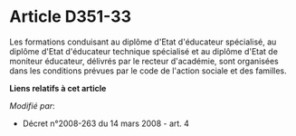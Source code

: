 # Article D351-33

Les formations conduisant au diplôme d'Etat d'éducateur spécialisé, au diplôme d'Etat d'éducateur technique spécialisé et au
diplôme d'Etat de moniteur éducateur, délivrés par le recteur d'académie, sont organisées dans les conditions prévues par le
code de l'action sociale et des familles.

**Liens relatifs à cet article**

_Modifié par_:

  - Décret n°2008-263 du 14 mars 2008 - art. 4
